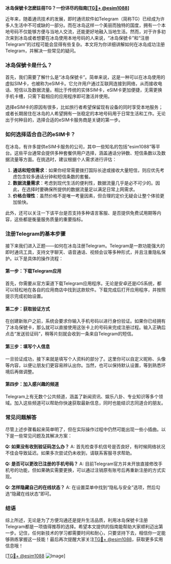 **冰岛保號卡怎麽註冊TG？一份详尽的指南[[TG💪+ @esim1088](https://t.me/s/esim1088)]**

近年来，随着通讯技术的发展，即时通讯软件如Telegram（简称TG）已经成为许多人生活中不可或缺的一部分。而在冰岛这样一个美丽而独特的国度，拥有一个本地号码不仅能够方便与当地人交流，还能更好地融入当地生活。然而，对于许多初次来到冰岛或者想要在冰岛使用本地号码的人来说，“冰岛保號卡”和“注册Telegram”的过程可能会显得有些复杂。本文将为你详细讲解如何在冰岛成功注册Telegram，并解决一些常见的疑问。

### 冰岛保號卡是什么？

首先，我们需要了解什么是“冰岛保號卡”。简单来说，这是一种可以在冰岛使用的虚拟SIM卡，也被称为eSIM卡。它允许用户通过互联网连接到网络，从而接收电话、短信以及数据流量。相比于传统的实体SIM卡，eSIM卡更加便捷，无需更换手机卡槽，只需下载相应的应用程序即可激活并使用。

选择eSIM卡的原因有很多，比如旅行者希望保留现有设备的同时享受本地服务；或者长期居住在冰岛的人希望拥有一张稳定的本地号码用于日常生活和工作。无论出于何种目的，选择合适的eSIM卡服务商是关键的第一步。

### 如何选择适合自己的eSIM卡？

在冰岛，有许多提供eSIM卡服务的公司，其中一些知名的包括“esim1088”等平台。这些平台通常会提供多种套餐供用户选择，涵盖通话分钟数、短信条数以及数据流量等方面。在挑选时，建议根据个人需求进行评估：

1. **通话和短信需求**：如果你经常需要拨打国际长途或接收大量短信，则应优先考虑包含较多通话分钟和短信条数的套餐。
2. **数据流量需求**：考虑到现代生活的便利性，数据流量几乎是必不可少的。因此，在选择时要确保所提供的数据流量足以满足日常上网需求。
3. **价格合理性**：虽然价格不是唯一考量因素，但合理的定价无疑会让整个体验更加愉快。

此外，还可以关注一下该平台是否支持多种语言客服、是否提供免费试用期等内容，这些都是衡量服务质量的重要指标。

### 注册Telegram的基本步骤

接下来我们进入正题——如何在冰岛注册Telegram。Telegram是一款功能强大的即时通讯工具，支持文字聊天、语音通话、视频会议等多种形式，并且注重隐私保护。以下是具体的操作流程：

#### 第一步：下载Telegram应用
首先，你需要从官方渠道下载Telegram应用程序。无论是安卓还是iOS系统，都可以轻松地在各自的应用商店中找到这款软件。下载完成后打开应用程序，并按照提示完成初始设置。

#### 第二步：获取验证方式
在创建新账户之前，系统会要求你输入手机号码以进行身份验证。如果你已经拥有了冰岛保號卡，那么就可以直接使用这张卡上的号码来完成注册过程。输入正确后点击“发送验证码”，稍等片刻就会收到一条来自Telegram的短信。

#### 第三步：填写个人信息
一旦验证成功，接下来就是填写个人资料的部分了。这里你可以自定义昵称、头像等内容，以便让朋友们更容易辨认出你。当然，也可以保持默认设置，等到熟悉环境后再做调整。

#### 第四步：加入感兴趣的频道
Telegram上有无数个公共频道，涵盖了新闻资讯、娱乐八卦、专业知识等多个领域。加入这些频道可以帮助你快速获取最新信息，同时也能结识志同道合的朋友。

### 常见问题解答

尽管上述步骤看起来简单明了，但在实际操作过程中仍然可能出现一些小插曲。以下是一些常见问题及其解决方案：

**Q: 如果没有收到验证码怎么办？**
A: 首先检查手机信号是否良好，有时候网络状况不佳会导致延迟。如果多次尝试仍未收到，请联系客服寻求帮助。

**Q: 是否可以更改已注册的手机号码？**
A: 目前Telegram官方并未开放直接修改手机号的功能，但如果确实需要更换，可以通过注销原有账号后再重新注册的方式实现。

**Q: 怎样隐藏自己的在线状态？**
A: 在设置菜单中找到“隐私与安全”选项，然后勾选“隐藏在线状态”即可。

### 结语

综上所述，无论是为了方便沟通还是提升生活品质，利用冰岛保號卡注册Telegram都是一项值得推荐的选择。希望本文提供的指南能帮助大家顺利迈出第一步。记住，任何新技术的学习都需要时间和耐心，只要坚持下去，相信你一定能够熟练掌握这一技能！最后再次提醒大家关注[TG💪+ @esim1088](https://t.me/s/esim1088)，获取更多实用信息哦！

[[TG💪+ @esim1088](https://t.me/s/esim1088) ![Image](https://i.postimg.cc/4NQfJmqS/Snipaste-2025-05-13-00-14-12.png)]